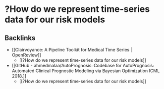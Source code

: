 # ?How do we represent time-series data for our risk models




## Backlinks
* [[Clairvoyance: A Pipeline Toolkit for Medical Time Series | OpenReview]]
	* [[?How do we represent time-series data for our risk models]]
* [[GitHub - ahmedmalaa/AutoPrognosis: Codebase for AutoPrognosis: Automated Clinical Prognostic Modeling via Bayesian Optimization ICML 2018.]]
	* [[?How do we represent time-series data for our risk models]]

<!-- #p1 #service -->

<!-- {BearID:A7A80B40-577A-4824-8AF6-50995B681BB2-95708-00000FEE90B935A7} -->
